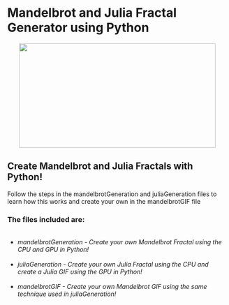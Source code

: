 # Mandelbrot and Julia Fractal Generator using Python 
<p align="center">
  <img src="https://user-images.githubusercontent.com/83566650/203684214-d9ec6ea9-5540-4345-bb76-33fad24df256.png" height="240" width="450" >
</p>

## Create Mandelbrot and Julia Fractals with Python! 

Follow the steps in the mandelbrotGeneration and juliaGeneration files to learn how this works and create your own in the mandelbrotGIF file
### The files included are:
<ul style=“list-style-type:circle”>
<br/><li><i>mandelbrotGeneration - Create your own Mandelbrot Fractal using the CPU and GPU in Python!</li>
<br/><li><i>juliaGeneration - Create your own Julia Fractal using the CPU and create a Julia GIF using the GPU in Python!</li>
<br/><li><i>mandelbrotGIF - Create your own Mandelbrot GIF using the same technique used in juliaGeneration!</li>
</ul>
